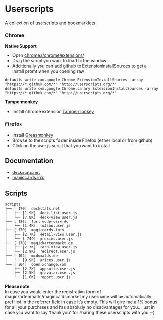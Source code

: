 # Userscripts #
A collection of userscripts and bookmarklets

### Chrome ###


**Native Support**

* Open [chrome://chrome/extensions/](chrome://chrome/extensions/)
* Drag the script you want to load to the window
* Additionally you can add github to ExtensionInstallSources to get a install promt when you opening raw 

```
defaults write com.google.Chrome ExtensionInstallSources -array "https://*.github.com/*" "http://userscripts.org/*"
defaults write com.google.Chrome.canary ExtensionInstallSources -array "https://*.github.com/*" "http://userscripts.org/*"
``` 

**Tampermonkey**

* Install chrome extension [Tampermonkey](https://chrome.google.com/webstore/detail/tampermonkey/dhdgffkkebhmkfjojejmpbldmpobfkfo)


### Firefox ###
* Install [Greasmonkey](https://addons.mozilla.org/en-US/firefox/addon/greasemonkey/)
* Browse to the scripts folder inside Firefox (either local or from github)
* Click on the user.js script that you want to install

## Documentation
+ [deckstats.net](https://github.com/solygen/userscripts/blob/master/doc/deckstats.net.md)
+ [magiccards.info](https://github.com/solygen/userscripts/blob/master/doc/magiccards.info.md)

## Scripts ##
```
scripts
├── [ 170]  deckstats.net
│   ├── [1.9K]  deck-list.user.js
│   └── [7.8K]  deck-view.user.js
├── [ 136]  fastfoodpreise.de
│   └── [1.4K]  toJson.user.js
├── [ 170]  magiccards.info
│   ├── [2.7K]  detail-view.user.js
│   └── [ 749]  proxies.user.js
├── [ 170]  magickartenmarkt.de
│   ├── [2.3K]  card-view.user.js
│   └── [2.9K]  redirect.user.js
├── [ 102]  mcdonalds.de
│   └── [9.9K]  prices.user.js
└── [ 204]  open-xchange.com
    ├── [2.2K]  appsuite.user.js
    ├── [2.5K]  gravatar.user.js
    └── [1.6K]  report.user.js

```


**Please note**<br>
In case you would enter the registration form of magickartenmarkt/magiccardsmarket my username will be automatically prefilled in the referrer field in case it's empty. This will give me a 1% bonus for all your purchases and has absolutly no disadvantages for you... just in case you want to say 'thank you' for sharing these userscripts with you ;-)
